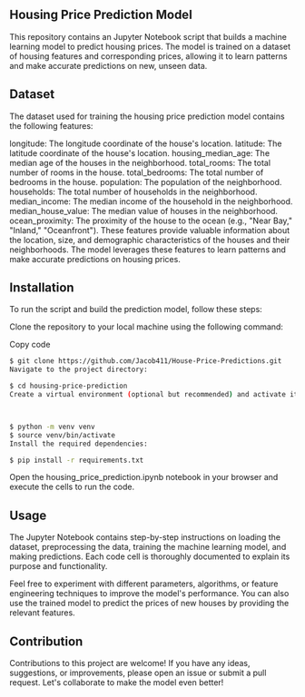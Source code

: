 
## Housing Price Prediction Model
This repository contains an Jupyter Notebook script that builds a machine learning model to predict housing prices. The model is trained on a dataset of housing features and corresponding prices, allowing it to learn patterns and make accurate predictions on new, unseen data.

## Dataset
The dataset used for training the housing price prediction model contains the following features:

longitude: The longitude coordinate of the house's location.
latitude: The latitude coordinate of the house's location.
housing_median_age: The median age of the houses in the neighborhood.
total_rooms: The total number of rooms in the house.
total_bedrooms: The total number of bedrooms in the house.
population: The population of the neighborhood.
households: The total number of households in the neighborhood.
median_income: The median income of the household in the neighborhood.
median_house_value: The median value of houses in the neighborhood.
ocean_proximity: The proximity of the house to the ocean (e.g., "Near Bay," "Inland," "Oceanfront").
These features provide valuable information about the location, size, and demographic characteristics of the houses and their neighborhoods. The model leverages these features to learn patterns and make accurate predictions on housing prices.

## Installation
To run the script and build the prediction model, follow these steps:

Clone the repository to your local machine using the following command:

Copy code
```bash
$ git clone https://github.com/Jacob411/House-Price-Predictions.git
Navigate to the project directory:

$ cd housing-price-prediction
Create a virtual environment (optional but recommended) and activate it:



$ python -m venv venv
$ source venv/bin/activate
Install the required dependencies:

$ pip install -r requirements.txt
```

Open the housing_price_prediction.ipynb notebook in your browser and execute the cells to run the code.

## Usage
The Jupyter Notebook contains step-by-step instructions on loading the dataset, preprocessing the data, training the machine learning model, and making predictions. Each code cell is thoroughly documented to explain its purpose and functionality.

Feel free to experiment with different parameters, algorithms, or feature engineering techniques to improve the model's performance. You can also use the trained model to predict the prices of new houses by providing the relevant features.

## Contribution
Contributions to this project are welcome! If you have any ideas, suggestions, or improvements, please open an issue or submit a pull request. Let's collaborate to make the model even better!
